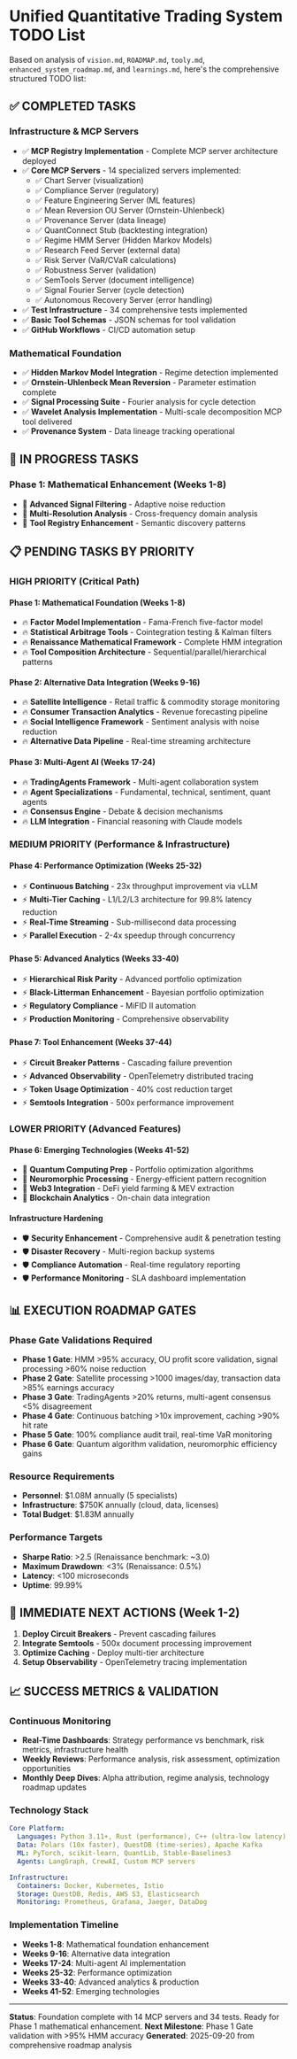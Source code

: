 # Unified Quantitative Trading System TODO List

Based on analysis of `vision.md`, `ROADMAP.md`, `tooly.md`, `enhanced_system_roadmap.md`, and `learnings.md`, here's the comprehensive structured TODO list:

## ✅ COMPLETED TASKS

### Infrastructure & MCP Servers
- ✅ **MCP Registry Implementation** - Complete MCP server architecture deployed
- ✅ **Core MCP Servers** - 14 specialized servers implemented:
  - ✅ Chart Server (visualization)
  - ✅ Compliance Server (regulatory)
  - ✅ Feature Engineering Server (ML features)
  - ✅ Mean Reversion OU Server (Ornstein-Uhlenbeck)
  - ✅ Provenance Server (data lineage)
  - ✅ QuantConnect Stub (backtesting integration)
  - ✅ Regime HMM Server (Hidden Markov Models)
  - ✅ Research Feed Server (external data)
  - ✅ Risk Server (VaR/CVaR calculations)
  - ✅ Robustness Server (validation)
  - ✅ SemTools Server (document intelligence)
  - ✅ Signal Fourier Server (cycle detection)
  - ✅ Autonomous Recovery Server (error handling)
- ✅ **Test Infrastructure** - 34 comprehensive tests implemented
- ✅ **Basic Tool Schemas** - JSON schemas for tool validation
- ✅ **GitHub Workflows** - CI/CD automation setup

### Mathematical Foundation
- ✅ **Hidden Markov Model Integration** - Regime detection implemented
- ✅ **Ornstein-Uhlenbeck Mean Reversion** - Parameter estimation complete
- ✅ **Signal Processing Suite** - Fourier analysis for cycle detection
- ✅ **Wavelet Analysis Implementation** - Multi-scale decomposition MCP tool delivered
- ✅ **Provenance System** - Data lineage tracking operational

## 🚧 IN PROGRESS TASKS

### Phase 1: Mathematical Enhancement (Weeks 1-8)
- 🚧 **Advanced Signal Filtering** - Adaptive noise reduction
- 🚧 **Multi-Resolution Analysis** - Cross-frequency domain analysis
- 🚧 **Tool Registry Enhancement** - Semantic discovery patterns

## 📋 PENDING TASKS BY PRIORITY

### HIGH PRIORITY (Critical Path)

#### Phase 1: Mathematical Foundation (Weeks 1-8)
- 🔥 **Factor Model Implementation** - Fama-French five-factor model
- 🔥 **Statistical Arbitrage Tools** - Cointegration testing & Kalman filters
- 🔥 **Renaissance Mathematical Framework** - Complete HMM integration
- 🔥 **Tool Composition Architecture** - Sequential/parallel/hierarchical patterns

#### Phase 2: Alternative Data Integration (Weeks 9-16)
- 🔥 **Satellite Intelligence** - Retail traffic & commodity storage monitoring
- 🔥 **Consumer Transaction Analytics** - Revenue forecasting pipeline
- 🔥 **Social Intelligence Framework** - Sentiment analysis with noise reduction
- 🔥 **Alternative Data Pipeline** - Real-time streaming architecture

#### Phase 3: Multi-Agent AI (Weeks 17-24)
- 🔥 **TradingAgents Framework** - Multi-agent collaboration system
- 🔥 **Agent Specializations** - Fundamental, technical, sentiment, quant agents
- 🔥 **Consensus Engine** - Debate & decision mechanisms
- 🔥 **LLM Integration** - Financial reasoning with Claude models

### MEDIUM PRIORITY (Performance & Infrastructure)

#### Phase 4: Performance Optimization (Weeks 25-32)
- ⚡ **Continuous Batching** - 23x throughput improvement via vLLM
- ⚡ **Multi-Tier Caching** - L1/L2/L3 architecture for 99.8% latency reduction
- ⚡ **Real-Time Streaming** - Sub-millisecond data processing
- ⚡ **Parallel Execution** - 2-4x speedup through concurrency

#### Phase 5: Advanced Analytics (Weeks 33-40)
- ⚡ **Hierarchical Risk Parity** - Advanced portfolio optimization
- ⚡ **Black-Litterman Enhancement** - Bayesian portfolio optimization
- ⚡ **Regulatory Compliance** - MiFID II automation
- ⚡ **Production Monitoring** - Comprehensive observability

#### Phase 7: Tool Enhancement (Weeks 37-44)
- ⚡ **Circuit Breaker Patterns** - Cascading failure prevention
- ⚡ **Advanced Observability** - OpenTelemetry distributed tracing
- ⚡ **Token Usage Optimization** - 40% cost reduction target
- ⚡ **Semtools Integration** - 500x performance improvement

### LOWER PRIORITY (Advanced Features)

#### Phase 6: Emerging Technologies (Weeks 41-52)
- 🔮 **Quantum Computing Prep** - Portfolio optimization algorithms
- 🔮 **Neuromorphic Processing** - Energy-efficient pattern recognition
- 🔮 **Web3 Integration** - DeFi yield farming & MEV extraction
- 🔮 **Blockchain Analytics** - On-chain data integration

#### Infrastructure Hardening
- 🛡️ **Security Enhancement** - Comprehensive audit & penetration testing
- 🛡️ **Disaster Recovery** - Multi-region backup systems
- 🛡️ **Compliance Automation** - Real-time regulatory reporting
- 🛡️ **Performance Monitoring** - SLA dashboard implementation

## 📊 EXECUTION ROADMAP GATES

### Phase Gate Validations Required
- **Phase 1 Gate**: HMM >95% accuracy, OU profit score validation, signal processing >60% noise reduction
- **Phase 2 Gate**: Satellite processing >1000 images/day, transaction data >85% earnings accuracy
- **Phase 3 Gate**: TradingAgents >20% returns, multi-agent consensus <5% disagreement
- **Phase 4 Gate**: Continuous batching >10x improvement, caching >90% hit rate
- **Phase 5 Gate**: 100% compliance audit trail, real-time VaR monitoring
- **Phase 6 Gate**: Quantum algorithm validation, neuromorphic efficiency gains

### Resource Requirements
- **Personnel**: $1.08M annually (5 specialists)
- **Infrastructure**: $750K annually (cloud, data, licenses)
- **Total Budget**: $1.83M annually

### Performance Targets
- **Sharpe Ratio**: >2.5 (Renaissance benchmark: ~3.0)
- **Maximum Drawdown**: <3% (Renaissance: 0.5%)
- **Latency**: <100 microseconds
- **Uptime**: 99.99%

## 🎯 IMMEDIATE NEXT ACTIONS (Week 1-2)

1. **Deploy Circuit Breakers** - Prevent cascading failures
2. **Integrate Semtools** - 500x document processing improvement
3. **Optimize Caching** - Deploy multi-tier architecture
4. **Setup Observability** - OpenTelemetry tracing implementation

## 📈 SUCCESS METRICS & VALIDATION

### Continuous Monitoring
- **Real-Time Dashboards**: Strategy performance vs benchmark, risk metrics, infrastructure health
- **Weekly Reviews**: Performance analysis, risk assessment, optimization opportunities
- **Monthly Deep Dives**: Alpha attribution, regime analysis, technology roadmap updates

### Technology Stack
```yaml
Core Platform:
  Languages: Python 3.11+, Rust (performance), C++ (ultra-low latency)
  Data: Polars (10x faster), QuestDB (time-series), Apache Kafka
  ML: PyTorch, scikit-learn, QuantLib, Stable-Baselines3
  Agents: LangGraph, CrewAI, Custom MCP servers

Infrastructure:
  Containers: Docker, Kubernetes, Istio
  Storage: QuestDB, Redis, AWS S3, Elasticsearch
  Monitoring: Prometheus, Grafana, Jaeger, DataDog
```

### Implementation Timeline
- **Weeks 1-8**: Mathematical foundation enhancement
- **Weeks 9-16**: Alternative data integration
- **Weeks 17-24**: Multi-agent AI implementation
- **Weeks 25-32**: Performance optimization
- **Weeks 33-40**: Advanced analytics & production
- **Weeks 41-52**: Emerging technologies

---

**Status**: Foundation complete with 14 MCP servers and 34 tests. Ready for Phase 1 mathematical enhancement.
**Next Milestone**: Phase 1 Gate validation with >95% HMM accuracy
**Generated**: 2025-09-20 from comprehensive roadmap analysis
